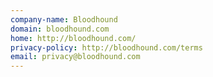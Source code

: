 ```yaml
---
company-name: Bloodhound
domain: bloodhound.com
home: http://bloodhound.com/
privacy-policy: http://bloodhound.com/terms
email: privacy@bloodhound.com
---
```




